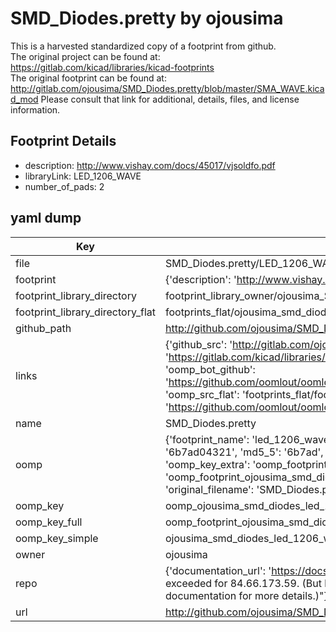 # SMD_Diodes.pretty by ojousima  
This is a harvested standardized copy of a footprint from github.  
The original project can be found at:  
https://gitlab.com/kicad/libraries/kicad-footprints  
The original footprint can be found at:
http://gitlab.com/ojousima/SMD_Diodes.pretty/blob/master/SMA_WAVE.kicad_mod
Please consult that link for additional, details, files, and license information.  
## Footprint Details
* description: http://www.vishay.com/docs/45017/vjsoldfo.pdf  
* libraryLink: LED_1206_WAVE  
* number_of_pads: 2  
## yaml dump  
| Key | Value |  
| --- | --- |  
| file | SMD_Diodes.pretty/LED_1206_WAVE.kicad_mod |  
| footprint | {'description': 'http://www.vishay.com/docs/45017/vjsoldfo.pdf', 'libraryLink': 'LED_1206_WAVE', 'number_of_pads': 2} |  
| footprint_library_directory | footprint_library_owner/ojousima_SMD_Diodes.pretty |  
| footprint_library_directory_flat | footprints_flat/ojousima_smd_diodes_led_1206_wave/working |  
| github_path | http://github.com/ojousima/SMD_Diodes.pretty/blob/master/LED_1206_WAVE.kicad_mod |  
| links | {'github_src': 'http://gitlab.com/ojousima/SMD_Diodes.pretty/blob/master/SMA_WAVE.kicad_mod', 'github_src_repo': 'https://gitlab.com/kicad/libraries/kicad-footprints', 'oomp_bot': 'footprints/ojousima_smd_diodes_led_1206_wave/working', 'oomp_bot_github': 'https://github.com/oomlout/oomlout_oomp_footprint_bot/tree/main/footprints/ojousima_smd_diodes_led_1206_wave/working', 'oomp_src_flat': 'footprints_flat/footprints_flat/ojousima_smd_diodes_led_1206_wave/working', 'oomp_src_flat_github': 'https://github.com/oomlout/oomlout_oomp_footprint_src/tree/main/footprints_flat/ojousima_smd_diodes_led_1206_wave/working'} |  
| name | SMD_Diodes.pretty |  
| oomp | {'footprint_name': 'led_1206_wave', 'library_name': 'smd_diodes', 'md5': '6b7ad043219674172ba1af07ec5f953d', 'md5_10': '6b7ad04321', 'md5_5': '6b7ad', 'md5_6': '6b7ad0', 'oomp_key': 'oomp_ojousima_smd_diodes_led_1206_wave', 'oomp_key_extra': 'oomp_footprint_ojousima_smd_diodes_led_1206_wave', 'oomp_key_full': 'oomp_footprint_ojousima_smd_diodes_led_1206_wave_6b7ad0', 'oomp_key_simple': 'ojousima_smd_diodes_led_1206_wave', 'original_filename': 'SMD_Diodes.pretty/LED_1206_WAVE.kicad_mod', 'owner_name': 'ojousima'} |  
| oomp_key | oomp_ojousima_smd_diodes_led_1206_wave |  
| oomp_key_full | oomp_footprint_ojousima_smd_diodes_led_1206_wave |  
| oomp_key_simple | ojousima_smd_diodes_led_1206_wave |  
| owner | ojousima |  
| repo | {'documentation_url': 'https://docs.github.com/rest/overview/resources-in-the-rest-api#rate-limiting', 'message': "API rate limit exceeded for 84.66.173.59. (But here's the good news: Authenticated requests get a higher rate limit. Check out the documentation for more details.)"} |  
| url | http://github.com/ojousima/SMD_Diodes.pretty |  

